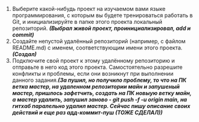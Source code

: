 
1. Выберите какой-нибудь проект на изучаемом вами языке 
программирования, с которым вы будете тренироваться работать 
в Git, и инициализируйте в папке этого проекта локальный 
репозиторий. ***(Выбрал живой проект, проинициализировал, add и commit)***
2. Создайте непустой удалённый репозиторий (например, с файлом 
README.md) с именем, соответствующим имени этого проекта. ***(Создал)***
3. Подключите свой проект к этому удалённому репозиторию и 
отправьте в него код этого проекта. Самостоятельно 
разрешите конфликты и проблемы, если они возникнут при 
выполнении данного задания.***(За пушил, но получило проблему, 
то что на ПК ветка мастер, на удаленном репозитории майн и 
запушеный мастер, пришлось зафетчить, создать на ПК новыую 
ветку майн, а мастер удалить, запушил заново - 
git push -f -u origin main, на гитхаб паралельно удалил 
мастер. Сейчас пишу описание своих действий и еще раз 
адд-коммит-пуш (ТОЖЕ СДЕЛАЛ))***
